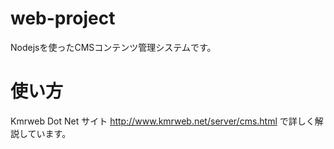 # web-project
Nodejsを使ったCMSコンテンツ管理システムです。
# 使い方
Kmrweb Dot Net サイト http://www.kmrweb.net/server/cms.html で詳しく解説しています。
